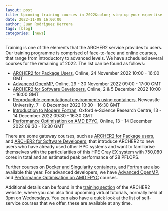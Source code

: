 ```yaml
---
layout: post
title: Upcoming training courses in 2022&colon; step up your expertise on ARCHER2!
date: 2022-11-08 16:00:00
author: Juan Rodriguez Herrera
tags: [blog] 
categories: [news]
---
```


Training is one of the elements that the ARCHER2 service provides to users. Our training programme is comprised of face-to-face and online courses, that range from introductory to advanced levels. We have scheduled several courses for the remaining of 2022. The list can be found as follows:

<!--more-->

* [ARCHER2 for Package Users](https://www.archer2.ac.uk/training/courses/221124-package-users/), Online, 24 November 2022 10:00 - 16:00 GMT
* [Advanced OpenMP](https://www.archer2.ac.uk/training/courses/221129-advanced-openmp/), Online, 29 - 30 November 2022 09:00 - 17:00 GMT
* [ARCHER2 for Software Developers](https://www.archer2.ac.uk/training/courses/221202-software-developers/), Online, 2 & 5 December 2022 10:00 - 16:00 GMT
* [Reproducible computational environments using containers](https://www.archer2.ac.uk/training/courses/221207-containers/), Newcastle University, 7 - 8 December 2022 10:30 - 16:30 GMT
* [Introduction to Modern Fortran](https://www.archer2.ac.uk/training/courses/221213-modern-fortran/), Oxford e-Science Research Centre, 13 - 14 December 2022 09:30 - 16:30 GMT
* [Performance Optimisation on AMD EPYC](https://www.archer2.ac.uk/training/courses/221213-performance-optimisation/), Online, 13 - 14 December 2022 09:30 - 16:30 GMT

There are some gateway courses, such as [ARCHER2 for Package users](https://www.archer2.ac.uk/training/courses/221124-package-users/), and [ARCHER2 for Software Developers](https://www.archer2.ac.uk/training/courses/221202-software-developers/), that introduce ARCHER2 to new users who have already used other HPC systems and want to familiarise themselves with the particularities of this HPE Cray EX system with 750,080 cores in total and an estimated peak performance of 28 PFLOPS.

Further courses on [Docker and Singularity containers](https://www.archer2.ac.uk/training/courses/221207-containers/), and [Fortran](https://www.archer2.ac.uk/training/courses/221213-modern-fortran/) are also available this year. For advanced developers, we have [Advanced OpenMP](https://www.archer2.ac.uk/training/courses/221129-advanced-openmp/), and [Performance Optimisation on AMD EPYC](https://www.archer2.ac.uk/training/courses/221213-performance-optimisation/) courses.

Additional details can be found in the [training section](https://www.archer2.ac.uk/training/#upcoming-training) of the ARCHER2 website, where you can also find upcoming virtual tutorials, normally held at 3pm on Wednesdays. You can also have a quick look at the list of self-service courses that we offer, these are available at any time.



<!--

<img src="{{ site.baseurl }}/img/news/210127-IMG_0126.jpg" alt="ARCHER2" title="ARCHER2"/>

<img src="{{ site.baseurl }}/img/logos/euro-cc.jpg" alt="EuroCC" title="EuroCC" align="right" width="10%" />

<a href="https:www        ">
<img src="{{ site.baseurl }}/img/blog/211030-uk-stats-auth.jpg" alt="ARCHER2" title="ARCHER2" style="width: 30%"   /></a>



![image]({{ site.baseurl }}/img/blog/210412-systems-blog_pic2.jpg)
{: .img-center style="width: 60%" 
alt="ARCHER2" 
title="ARCHER2"}



<div>

<iframe title="Video"  width="1000" height="560" src="https://www.youtube.com/embed/UXHE7ljmhaQ" frameborder="0" allow="accelerometer; autoplay; encrypted-media; gyroscope; picture-in-picture" allowfullscreen></iframe>

</div>


-->